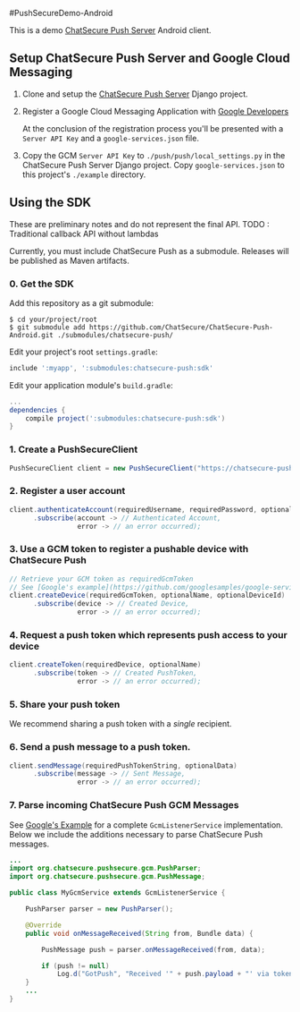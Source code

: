 #PushSecureDemo-Android

This is a demo [ChatSecure Push Server](https://github.com/ChatSecure/ChatSecure-Push-Server) Android client.

## Setup ChatSecure Push Server and Google Cloud Messaging

1. Clone and setup the [ChatSecure Push Server](https://github.com/ChatSecure/ChatSecure-Push-Server) Django project.

2. Register a Google Cloud Messaging Application with [Google Developers](https://developers.google.com/mobile/add)

    At the conclusion of the registration process you'll be presented with a `Server API Key` and a `google-services.json` file.

3. Copy the GCM `Server API Key` to `./push/push/local_settings.py` in the ChatSecure Push Server Django project. Copy `google-services.json` to this project's `./example` directory.

## Using the SDK

These are preliminary notes and do not represent the final API. 
TODO : Traditional callback API without lambdas

Currently, you must include ChatSecure Push as a submodule. Releases will be published as Maven artifacts.

### 0. Get the SDK

Add this repository as a git submodule:

```
$ cd your/project/root
$ git submodule add https://github.com/ChatSecure/ChatSecure-Push-Android.git ./submodules/chatsecure-push/
```

Edit your project's root `settings.gradle`:

```groovy
include ':myapp', ':submodules:chatsecure-push:sdk'
```

Edit your application module's `build.gradle`:

```groovy
...
dependencies {
    compile project(':submodules:chatsecure-push:sdk')
}
```


### 1. Create a PushSecureClient

```java
PushSecureClient client = new PushSecureClient("https://chatsecure-push.herokuapp.com/api/v1/");
```

### 2. Register a user account

```java
client.authenticateAccount(requiredUsername, requiredPassword, optionalEmail)
      .subscribe(account -> // Authenticated Account,
                 error -> // an error occurred);
```

### 3. Use a GCM token to register a pushable device with ChatSecure Push

```java
// Retrieve your GCM token as requiredGcmToken
// See [Google's example](https://github.com/googlesamples/google-services/blob/e06754fc7d0e4bf856c001a82fb630abd1b9492a/android/gcm/app/src/main/java/gcm/play/android/samples/com/gcmquickstart/RegistrationIntentService.java#L54)
client.createDevice(requiredGcmToken, optionalName, optionalDeviceId)
      .subscribe(device -> // Created Device,
                 error -> // an error occurred);
```

### 4. Request a push token which represents push access to your device

```java
client.createToken(requiredDevice, optionalName)
      .subscribe(token -> // Created PushToken,
                 error -> // an error occurred);
```
### 5. Share your push token

We recommend sharing a push token with a *single* recipient.

### 6. Send a push message to a push token.

```java
client.sendMessage(requiredPushTokenString, optionalData)
      .subscribe(message -> // Sent Message,
                 error -> // an error occurred);
```

### 7. Parse incoming ChatSecure Push GCM Messages

See [Google's Example](https://github.com/googlesamples/google-services/blob/e06754fc7d0e4bf856c001a82fb630abd1b9492a/android/gcm/app/src/main/java/gcm/play/android/samples/com/gcmquickstart/MyGcmListenerService.java) for a complete `GcmListenerService` implementation. Below we include the additions necessary to parse ChatSecure Push messages.
    
```java
...
import org.chatsecure.pushsecure.gcm.PushParser;
import org.chatsecure.pushsecure.gcm.PushMessage;

public class MyGcmService extends GcmListenerService {

    PushParser parser = new PushParser();

    @Override
    public void onMessageReceived(String from, Bundle data) {

        PushMessage push = parser.onMessageReceived(from, data);

        if (push != null)
            Log.d("GotPush", "Received '" + push.payload + "' via token: " + push.token);
    }
    ...
}
```
